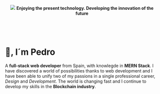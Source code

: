 <p align="center">
<img src="https://i.ibb.co/kyd8TMW/github-cover.jpg" />
<b>Enjoying the present technology. Developing the innovation of the future</b>
</p>
<p align="center">&nbsp;</p>
<p align="center">&nbsp;</p>


# :wave:, I´m Pedro

A **full-stack web developer** from Spain, with knowlegde in **MERN Stack**. I have discovered a world of possibilities thanks to web development and I have been able to unify two of my passions in a single professional career, *Design* and *Development*. The world is changing fast and I continue to develop my skills in the **Blockchain industry**.
